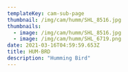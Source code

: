 ```yaml
---
templateKey: cam-sub-page
thumbnail: /img/cam/humm/SHL_8516.jpg
thumbnails:
  - image: /img/cam/humm/SHL_8516.jpg
  - image: /img/cam/humm/SHL_6719.png
date: 2021-03-16T04:59:59.653Z
title: HUM-BRD 
description: "Humming Bird"
---
```

